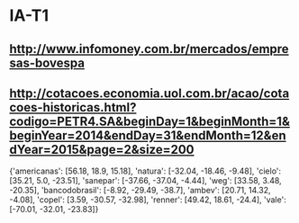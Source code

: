 # IA-T1
## http://www.infomoney.com.br/mercados/empresas-bovespa
## http://cotacoes.economia.uol.com.br/acao/cotacoes-historicas.html?codigo=PETR4.SA&beginDay=1&beginMonth=1&beginYear=2014&endDay=31&endMonth=12&endYear=2015&page=2&size=200

{'americanas': [56.18, 18.9, 15.18], 
'natura': [-32.04, -18.46, -9.48], 
'cielo': [35.21, 5.0, -23.51], 
'sanepar': [-37.66, -37.04, -4.44], 
'weg': [33.58, 3.48, -20.35], 
'bancodobrasil': [-8.92, -29.49, -38.7], 
'ambev': [20.71, 14.32, -4.08], 
'copel': [3.59, -30.57, -32.98], 
'renner': [49.42, 18.61, -24.4], 
'vale': [-70.01, -32.01, -23.83]}
